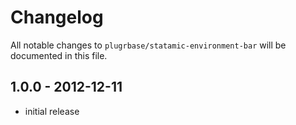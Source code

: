 # Changelog

All notable changes to `plugrbase/statamic-environment-bar` will be documented in this file.

## 1.0.0 - 2012-12-11

- initial release
